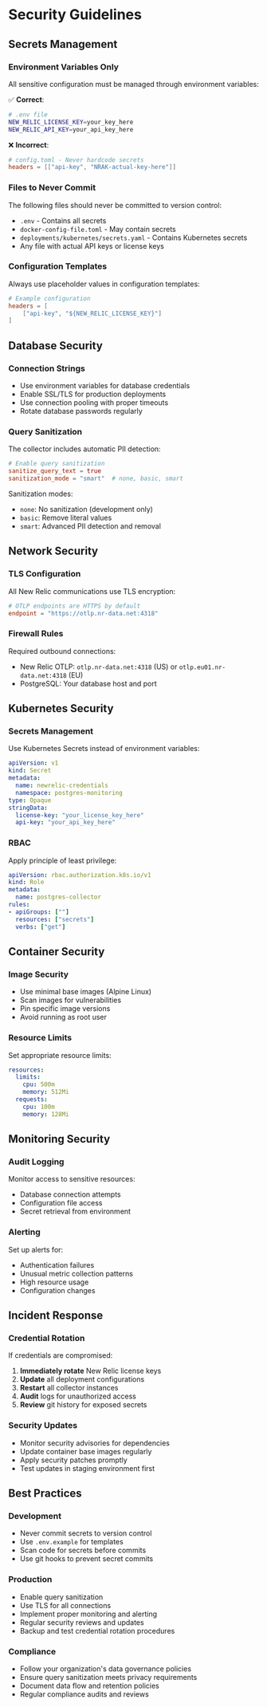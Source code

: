 # Security Guidelines

## Secrets Management

### Environment Variables Only

All sensitive configuration must be managed through environment variables:

✅ **Correct**:
```bash
# .env file
NEW_RELIC_LICENSE_KEY=your_key_here
NEW_RELIC_API_KEY=your_api_key_here
```

❌ **Incorrect**:
```toml
# config.toml - Never hardcode secrets
headers = [["api-key", "NRAK-actual-key-here"]]
```

### Files to Never Commit

The following files should never be committed to version control:

- `.env` - Contains all secrets
- `docker-config-file.toml` - May contain secrets
- `deployments/kubernetes/secrets.yaml` - Contains Kubernetes secrets
- Any file with actual API keys or license keys

### Configuration Templates

Always use placeholder values in configuration templates:

```toml
# Example configuration
headers = [
    ["api-key", "${NEW_RELIC_LICENSE_KEY}"]
]
```

## Database Security

### Connection Strings

- Use environment variables for database credentials
- Enable SSL/TLS for production deployments
- Use connection pooling with proper timeouts
- Rotate database passwords regularly

### Query Sanitization

The collector includes automatic PII detection:

```toml
# Enable query sanitization
sanitize_query_text = true
sanitization_mode = "smart"  # none, basic, smart
```

Sanitization modes:
- `none`: No sanitization (development only)
- `basic`: Remove literal values
- `smart`: Advanced PII detection and removal

## Network Security

### TLS Configuration

All New Relic communications use TLS encryption:

```toml
# OTLP endpoints are HTTPS by default
endpoint = "https://otlp.nr-data.net:4318"
```

### Firewall Rules

Required outbound connections:
- New Relic OTLP: `otlp.nr-data.net:4318` (US) or `otlp.eu01.nr-data.net:4318` (EU)
- PostgreSQL: Your database host and port

## Kubernetes Security

### Secrets Management

Use Kubernetes Secrets instead of environment variables:

```yaml
apiVersion: v1
kind: Secret
metadata:
  name: newrelic-credentials
  namespace: postgres-monitoring
type: Opaque
stringData:
  license-key: "your_license_key_here"
  api-key: "your_api_key_here"
```

### RBAC

Apply principle of least privilege:

```yaml
apiVersion: rbac.authorization.k8s.io/v1
kind: Role
metadata:
  name: postgres-collector
rules:
- apiGroups: [""]
  resources: ["secrets"]
  verbs: ["get"]
```

## Container Security

### Image Security

- Use minimal base images (Alpine Linux)
- Scan images for vulnerabilities
- Pin specific image versions
- Avoid running as root user

### Resource Limits

Set appropriate resource limits:

```yaml
resources:
  limits:
    cpu: 500m
    memory: 512Mi
  requests:
    cpu: 100m
    memory: 128Mi
```

## Monitoring Security

### Audit Logging

Monitor access to sensitive resources:
- Database connection attempts
- Configuration file access
- Secret retrieval from environment

### Alerting

Set up alerts for:
- Authentication failures
- Unusual metric collection patterns
- High resource usage
- Configuration changes

## Incident Response

### Credential Rotation

If credentials are compromised:

1. **Immediately rotate** New Relic license keys
2. **Update** all deployment configurations
3. **Restart** all collector instances
4. **Audit** logs for unauthorized access
5. **Review** git history for exposed secrets

### Security Updates

- Monitor security advisories for dependencies
- Update container base images regularly
- Apply security patches promptly
- Test updates in staging environment first

## Best Practices

### Development

- Never commit secrets to version control
- Use `.env.example` for templates
- Scan code for secrets before commits
- Use git hooks to prevent secret commits

### Production

- Enable query sanitization
- Use TLS for all connections
- Implement proper monitoring and alerting
- Regular security reviews and updates
- Backup and test credential rotation procedures

### Compliance

- Follow your organization's data governance policies
- Ensure query sanitization meets privacy requirements
- Document data flow and retention policies
- Regular compliance audits and reviews